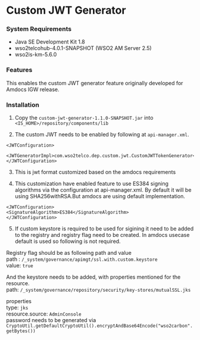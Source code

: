 # Custom JWT Generator

### System Requirements

- Java SE Development Kit 1.8
- wso2telcohub-4.0.1-SNAPSHOT (WSO2 AM Server 2.5)
- wso2is-km-5.6.0

### Features

This enables the custom JWT generator feature originally developed for Amdocs IGW release.

### Installation

1. Copy the `custom-jwt-generator-1.1.0-SNAPSHOT.jar` into `<IS_HOME>/repository/components/lib`

2. The custom JWT needs to be enabled by following at `api-manager.xml`.
```
<JWTConfiguration>
   <JWTGeneratorImpl>com.wso2telco.dep.custom.jwt.CustomJWTTokenGenerator</JWTGeneratorImpl>
</JWTConfiguration>
```

3. This is jwt format customized based on the amdocs requirements

4. This customization have enabled feature to use ES384 signing algorithms via the configuration at api-manager.xml. By default it will be using SHA256withRSA.But amdocs are using default implementation.
```
<JWTConfiguration>
<SignatureAlgorithm>ES384</SignatureAlgorithm>
</JWTConfiguration>
```

5. If custom keystore is required to be used for sigining it need to be added to the registry and registry flag need to be created. In amdocs usecase default is used so following is not required.  

Registry flag should be as following path and value  
path : `/_system/governance/apimgt/ssl.with.custom.keystore`  
value: `true`  

And the keystore needs to be added, with properties mentioned for the resource.  
path: `/_system/governance/repository/security/key-stores/mutualSSL.jks`  

properties   
type: `jks`  
resource.source: `AdminConsole`  
password needs to be generated via `CryptoUtil.getDefaultCryptoUtil().encryptAndBase64Encode("wso2carbon".getBytes())`
